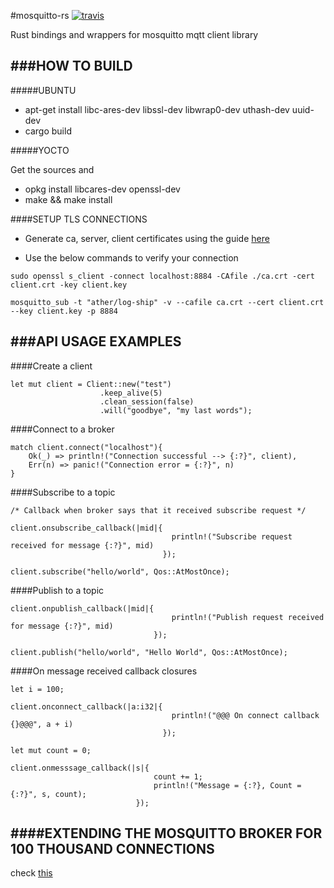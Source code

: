#mosquitto-rs [![travis](https://travis-ci.org/kteza1/mosquitto-rs.svg?branch=master)](https://travis-ci.org/kteza1/mosquitto-rs)

Rust bindings and wrappers for mosquitto mqtt client library

###HOW TO BUILD
---

#####UBUNTU

* apt-get install libc-ares-dev libssl-dev libwrap0-dev uthash-dev uuid-dev
* cargo build

#####YOCTO

Get the sources and

* opkg install libcares-dev openssl-dev
* make && make install

####SETUP TLS CONNECTIONS

* Generate ca, server, client certificates using the guide [here](http://rockingdlabs.dunmire.org/exercises-experiments/ssl-client-certs-to-secure-mqtt)

* Use the below commands to verify your connection
```
sudo openssl s_client -connect localhost:8884 -CAfile ./ca.crt -cert client.crt -key client.key
```
```
mosquitto_sub -t "ather/log-ship" -v --cafile ca.crt --cert client.crt --key client.key -p 8884
```


###API USAGE EXAMPLES
---

####Create a client

```
let mut client = Client::new("test")
                    .keep_alive(5)
                    .clean_session(false)
                    .will("goodbye", "my last words");
```

####Connect to a broker

```
match client.connect("localhost"){
    Ok(_) => println!("Connection successful --> {:?}", client),
    Err(n) => panic!("Connection error = {:?}", n)
}
```

####Subscribe to a topic

```
/* Callback when broker says that it received subscribe request */

client.onsubscribe_callback(|mid|{
                                    println!("Subscribe request received for message {:?}", mid)
                                  });

client.subscribe("hello/world", Qos::AtMostOnce);
```

####Publish to a topic

```
client.onpublish_callback(|mid|{
                                    println!("Publish request received for message {:?}", mid)
                                });

client.publish("hello/world", "Hello World", Qos::AtMostOnce);
```


####On message received callback closures

```
let i = 100;

client.onconnect_callback(|a:i32|{
                                    println!("@@@ On connect callback {}@@@", a + i)
                                  });
```

```
let mut count = 0;

client.onmesssage_callback(|s|{
                                count += 1;
                                println!("Message = {:?}, Count = {:?}", s, count);
                            });
```

####EXTENDING THE MOSQUITTO BROKER FOR 100 THOUSAND CONNECTIONS
---

check [this](https://lists.launchpad.net/mosquitto-users/msg00163.html)
